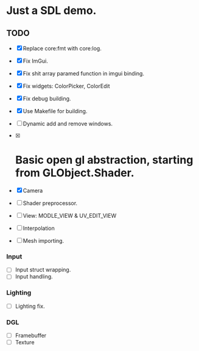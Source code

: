 # Just a SDL demo.


## TODO

- [x] Replace core:fmt with core:log.
- [x] Fix ImGui.
- [x] Fix shit array paramed function in imgui binding.
- [x] Fix widgets: ColorPicker, ColorEdit
- [x] Fix debug building.
- [x] Use Makefile for building.

- [ ] Dynamic add and remove windows.
- [x] # Basic open gl abstraction, starting from GLObject.Shader.

- [x] Camera

- [ ] Shader preprocessor.

- [ ] View: MODLE_VIEW & UV_EDIT_VIEW 
- [ ] Interpolation
- [ ] Mesh importing.

### Input
- [ ] Input struct wrapping.
- [ ] Input handling.

### Lighting
- [ ] Lighting fix.

### DGL
- [ ] Framebuffer
- [ ] Texture